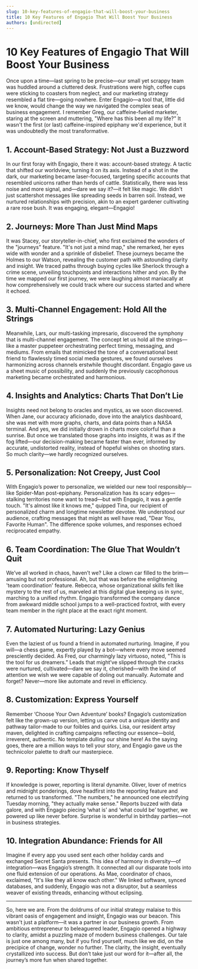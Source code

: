 ```yaml
---
slug: 10-key-features-of-engagio-that-will-boost-your-business
title: 10 Key Features of Engagio That Will Boost Your Business
authors: [undirected]
---
```



# 10 Key Features of Engagio That Will Boost Your Business

Once upon a time—last spring to be precise—our small yet scrappy team was huddled around a cluttered desk. Frustrations were high, coffee cups were sticking to coasters from neglect, and our marketing strategy resembled a flat tire—going nowhere. Enter Engagio—a tool that, little did we know, would change the way we navigated the complex seas of business engagement. I remember Greg, our caffeine-fueled marketer, staring at the screen and muttering, "Where has this been all my life?" It wasn't the first (or last) caffeine-inspired epiphany we'd experience, but it was undoubtedly the most transformative.

## 1. Account-Based Strategy: Not Just a Buzzword

In our first foray with Engagio, there it was: account-based strategy. A tactic that shifted our worldview, turning it on its axis. Instead of a shot in the dark, our marketing became laser-focused, targeting specific accounts that resembled unicorns rather than herds of cattle. Statistically, there was less noise and more signal, and—dare we say it?—it felt like magic. We didn't just scattershot messages like spreading seeds in barren soil. Instead, we nurtured relationships with precision, akin to an expert gardener cultivating a rare rose bush. It was engaging, elegant—Engagio!

## 2. Journeys: More Than Just Mind Maps

It was Stacey, our storyteller-in-chief, who first exclaimed the wonders of the "journeys" feature. "It's not just a mind map," she remarked, her eyes wide with wonder and a sprinkle of disbelief. These journeys became the Holmes to our Watson, revealing the customer path with astounding clarity and insight. We traced paths through buying cycles like Sherlock through a crime scene, unveiling touchpoints and interactions hither and yon. By the time we mapped our first journey, we were laughing almost maniacally at how comprehensively we could track where our success started and where it echoed.

## 3. Multi-Channel Engagement: Hold All the Strings

Meanwhile, Lars, our multi-tasking impresario, discovered the symphony that is multi-channel engagement. The concept let us hold all the strings—like a master puppeteer orchestrating perfect timing, messaging, and mediums. From emails that mimicked the tone of a conversational best friend to flawlessly timed social media gestures, we found ourselves harmonizing across channels erstwhile thought discordant. Engagio gave us a sheet music of possibility, and suddenly the previously cacophonous marketing became orchestrated and harmonious. 

## 4. Insights and Analytics: Charts That Don’t Lie

Insights need not belong to oracles and mystics, as we soon discovered. When Jane, our accuracy aficionado, dove into the analytics dashboard, she was met with more graphs, charts, and data points than a NASA terminal. And yes, we did initially drown in charts more colorful than a sunrise. But once we translated those graphs into insights, it was as if the fog lifted—our decision-making became faster than ever, informed by accurate, undistorted reality, instead of hopeful wishes on shooting stars. So much clarity—we hardly recognized ourselves.

## 5. Personalization: Not Creepy, Just Cool

With Engagio’s power to personalize, we wielded our new tool responsibly—like Spider-Man post-epiphany. Personalization has its scary edges—stalking territories none want to tread—but with Engagio, it was a gentle touch. "It's almost like it knows me," quipped Tina, our recipient of personalized charm and longtime newsletter devotee. We understood our audience, crafting messages that might as well have read, "Dear You, Favorite Human". The difference spoke volumes, and responses echoed reciprocated empathy. 

## 6. Team Coordination: The Glue That Wouldn’t Quit

We’ve all worked in chaos, haven’t we? Like a clown car filled to the brim—amusing but not professional. Ah, but that was before the enlightening 'team coordination' feature. Rebecca, whose organizational skills felt like mystery to the rest of us, marveled at this digital glue keeping us in sync, marching to a unified rhythm. Engagio transformed the company dance from awkward middle school jumps to a well-practiced foxtrot, with every team member in the right place at the exact right moment. 

## 7. Automated Nurturing: Lazy Genius

Even the laziest of us found a friend in automated nurturing. Imagine, if you will—a chess game, expertly played by a bot—where every move seemed presciently decided. As Fred, our charmingly lazy virtuoso, noted, "This is the tool for us dreamers.” Leads that might’ve slipped through the cracks were nurtured, cultivated—dare we say it, cherished—with the kind of attention we wish we were capable of doling out manually. Automate and forget? Never—more like automate and revel in efficiency.

## 8. Customization: Express Yourself

Remember ‘Choose Your Own Adventure’ books? Engagio’s customization felt like the grown-up version, letting us carve out a unique identity and pathway tailor-made to our foibles and quirks. Lisa, our resident artsy maven, delighted in crafting campaigns reflecting our essence—bold, irreverent, authentic. No template dulling our shine here! As the saying goes, there are a million ways to tell your story, and Engagio gave us the technicolor palette to draft our masterpiece.

## 9. Reporting: Know Thyself

If knowledge is power, reporting is literal dynamite. Oliver, lover of metrics and midnight ponderings, dove headfirst into the reporting feature and returned to us transformed. "The numbers," he announced one electrifying Tuesday morning, "they actually make sense." Reports buzzed with data galore, and with Engagio piecing ‘what is’ and ‘what could be’ together, we powered up like never before. Surprise is wonderful in birthday parties—not in business strategies.

## 10. Integration Abundance: Friends for All

Imagine if every app you used sent each other holiday cards and exchanged Secret Santa presents. This idea of harmony in diversity—of integration—was Engagio’s strength. It connected all our disparate tools into one fluid extension of our operations. As Mae, coordinator of chaos, exclaimed, "It's like they all know each other." We linked software, synced databases, and suddenly, Engagio was not a disruptor, but a seamless weaver of existing threads, enhancing without eclipsing.

---

So, here we are. From the doldrums of our initial strategy malaise to this vibrant oasis of engagement and insight, Engagio was our beacon. This wasn't just a platform—it was a partner in our business growth. From ambitious entrepreneur to beleaguered leader, Engagio opened a highway to clarity, amidst a puzzling maze of modern business challenges. Our tale is just one among many, but if you find yourself, much like we did, on the precipice of change, wonder no further. The clarity, the insight, eventually crystallized into success. But don’t take just our word for it—after all, the journey’s more fun when shared together.